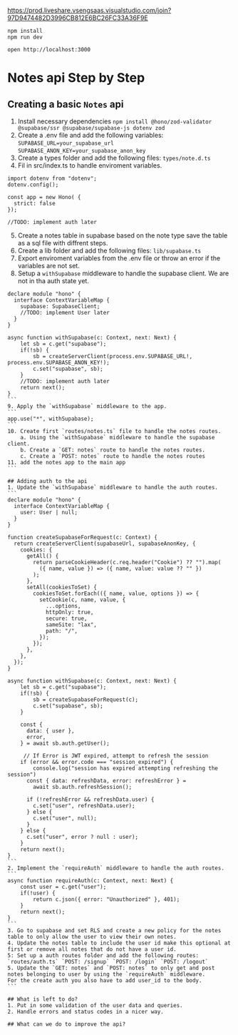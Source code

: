 https://prod.liveshare.vsengsaas.visualstudio.com/join?97D9474482D3996CB812E6BC26FC33A36F9E
```
npm install
npm run dev
```

```
open http://localhost:3000
```

# Notes api Step by Step

## Creating a basic `Notes` api

1. Install necessary dependencies
   `npm install @hono/zod-validator @supabase/ssr @supabase/supabase-js dotenv zod`
2. Create a .env file and add the following variables:
   `SUPABASE_URL=your_supabase_url`
   `SUPABASE_ANON_KEY=your_supabase_anon_key`
3. Create a types folder and add the following files:
   `types/note.d.ts`
4. Fil in src/index.ts to handle enviroment variables.

```
import dotenv from "dotenv";
dotenv.config();

const app = new Hono( {
  strict: false
});

//TODO: implement auth later
```

5. Create a notes table in supabase based on the note type save the table as a sql file with diffrent steps.
6. Create a lib folder and add the following files:
   `lib/supabase.ts`
7. Export enviroment variables from the .env file or throw an error if the variables are not set.
8. Setup a `withSupabase` middleware to handle the supabase client. We are not in tha auth state yet.

````
declare module "hono" {
  interface ContextVariableMap {
    supabase: SupabaseClient;
    //TODO: implement User later
  }
}

async function withSupabase(c: Context, next: Next) {
    let sb = c.get("supabase");
    if(!sb) {
        sb = createServerClient(process.env.SUPABASE_URL!, process.env.SUPABASE_ANON_KEY!);
        c.set("supabase", sb);
    }
    //TODO: implement auth later
    return next();
}
```
9. Apply the `withSupabase` middleware to the app.
```
app.use("*", withSupabase);
```
10. Create first `routes/notes.ts` file to handle the notes routes.
    a. Using the `withSupabase` middleware to handle the supabase client.
    b. Create a `GET: notes` route to handle the notes routes.
    c. Create a `POST: notes` route to handle the notes routes
11. add the notes app to the main app
```

## Adding auth to the api
1. Update the `withSupabase` middleware to handle the auth routes.
```
declare module "hono" {
  interface ContextVariableMap {
    user: User | null;
  }
}

function createSupabaseForRequest(c: Context) {
  return createServerClient(supabaseUrl, supabaseAnonKey, {
    cookies: {
      getAll() {
        return parseCookieHeader(c.req.header("Cookie") ?? "").map(
          ({ name, value }) => ({ name, value: value ?? "" })
        );
      },
      setAll(cookiesToSet) {
        cookiesToSet.forEach(({ name, value, options }) => {
          setCookie(c, name, value, {
            ...options,
            httpOnly: true,
            secure: true,
            sameSite: "lax",
            path: "/",
          });
        });
      },
    },
  });
}

async function withSupabase(c: Context, next: Next) {
    let sb = c.get("supabase");
    if(!sb) {
        sb = createSupabaseForRequest(c);
        c.set("supabase", sb);
    }

    const {
      data: { user },
      error,
    } = await sb.auth.getUser();

     // If Error is JWT expired, attempt to refresh the session
    if (error && error.code === "session_expired") {
        console.log("session has expired attempting refreshing the session")
      const { data: refreshData, error: refreshError } =
        await sb.auth.refreshSession();

      if (!refreshError && refreshData.user) {
        c.set("user", refreshData.user);
      } else {
        c.set("user", null);
      }
    } else {
      c.set("user", error ? null : user);
    }
    return next();
}
```
2. Implement the `requireAuth` middleware to handle the auth routes.
```
async function requireAuth(c: Context, next: Next) {
    const user = c.get("user");
    if(!user) {
        return c.json({ error: "Unauthorized" }, 401);
    }
    return next();
}
```
3. Go to supabase and set RLS and create a new policy for the notes table to only allow the user to view their own notes.
4. Update the notes table to include the user id make this optional at first or remove all notes that do not have a user id.
5: Set up a auth routes folder and add the following routes:
`routes/auth.ts` `POST: /signup` `POST: /login` `POST: /logout`
5. Update the `GET: notes` and `POST: notes` to only get and post notes belonging to user by using the `requireAuth` middleware. 
For the create auth you also have to add user_id to the body.
```

## What is left to do?
1. Put in some validation of the user data and queries.
2. Handle errors and status codes in a nicer way.

## What can we do to improve the api?
